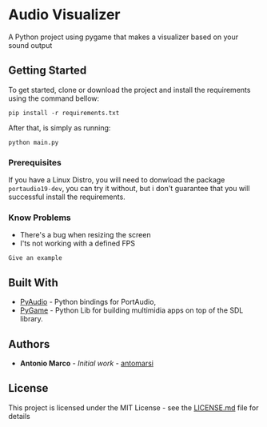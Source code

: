 # Audio Visualizer

A Python project using pygame that makes a visualizer based on your sound output

## Getting Started

To get started, clone or download the project and install the requirements using the command bellow:

```
pip install -r requirements.txt
```

After that, is simply as running:

```
python main.py
```

### Prerequisites

If you have a Linux Distro, you will need to donwload the package `portaudio19-dev`, you can try it without, but i don't guarantee that you will successful install the requirements.

### Know Problems

- There's a bug when resizing the screen
- I'ts not working with a defined FPS

```
Give an example
```

## Built With

- [PyAudio](http://people.csail.mit.edu/hubert/pyaudio/) - Python bindings for PortAudio,
- [PyGame](https://www.pygame.org/) - Python Lib for building multimidia apps on top of the SDL library.

## Authors

- **Antonio Marco** - _Initial work_ - [antomarsi](https://github.com/antomarsi)

## License

This project is licensed under the MIT License - see the [LICENSE.md](LICENSE.md) file for details
